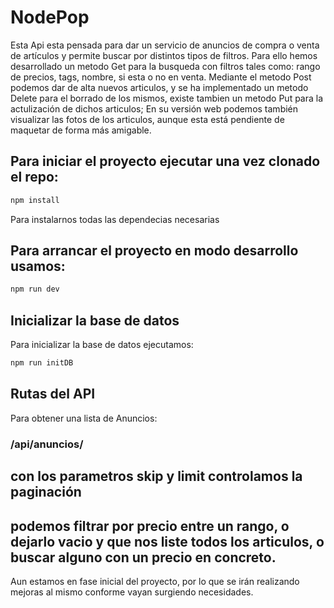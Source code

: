 # NodePop

Esta Api esta pensada para dar un servicio de anuncios de compra o venta de artículos y permite buscar por distintos tipos de filtros.
Para ello hemos desarrollado un metodo Get para la busqueda con filtros tales como: rango de precios, tags, nombre, si esta o no en venta.
Mediante el metodo Post podemos dar de alta nuevos articulos, y se ha implementado un metodo Delete para el borrado de los mismos, existe tambien un metodo Put para la actulización de dichos articulos;
En su versión web podemos también visualizar las fotos de los articulos, aunque esta está pendiente de maquetar de forma más amigable.

## Para iniciar el proyecto ejecutar una vez clonado el repo:

```sh
npm install
```

Para instalarnos todas las dependecias necesarias

## Para arrancar el proyecto en modo desarrollo usamos:

```sh
npm run dev
```

## Inicializar la base de datos

Para inicializar la base de datos ejecutamos:

```sh
npm run initDB
```

## Rutas del API

Para obtener una lista de Anuncios:

### /api/anuncios/

## con los parametros skip y limit controlamos la paginación

## podemos filtrar por precio entre un rango, o dejarlo vacio y que nos liste todos los articulos, o buscar alguno con un precio en concreto.

Aun estamos en fase inicial del proyecto, por lo que se irán realizando mejoras al mismo conforme vayan surgiendo necesidades.
